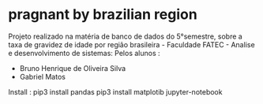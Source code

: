 # pragnant by brazilian region
 Projeto realizado na matéria de banco de dados do 5°semestre, sobre a taxa de gravidez de idade por região brasileira - Faculdade FATEC - Analise e desenvolvimento de sistemas:
 Pelos alunos :
  - Bruno Henrique de Oliveira Silva
  - Gabriel Matos 
 
 
Install :
pip3 install pandas
pip3 install matplotib
jupyter-notebook

